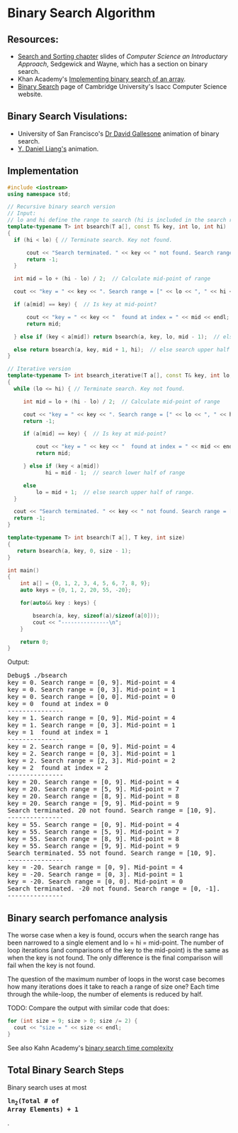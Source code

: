 # Binary Search Algorithm

## Resources:

* [Search and Sorting chapter](https://introcs.cs.princeton.edu/java/lectures/keynote/CS.11.SearchSort.pdf) slides of *Computer Science an Introductary Approach*, Sedgewick and Wayne, which has a section on binary search.
* Khan Academy's [Implementing binary search of an array](https://www.khanacademy.org/computing/computer-science/algorithms/binary-search/a/implementing-binary-search-of-an-array).
* [Binary Search](https://isaaccomputerscience.org/concepts/dsa_search_binary?examBoard=all&stage=all) page of Cambridge University's Isacc Computer Science website.

## Binary Search Visulations:

* University of San Francisco's [Dr David Gallesone](https://www.cs.usfca.edu/~galles/visualization/Search.html) animation of binary search.
* [Y. Daniel Liang's](https://yongdanielliang.github.io/animation/web/BinarySearchNew.html) animation.

## Implementation

```cpp
#include <iostream>
using namespace std;

// Recursive binary search version
// Input:
// lo and hi define the range to search (hi is included in the search range).
template<typename T> int bsearch(T a[], const T& key, int lo, int hi)
{
  if (hi < lo) { // Terminate search. Key not found.

      cout << "Search terminated. " << key << " not found. Search range = [" << lo << ", " << hi << "]. " << endl;
      return -1;
  }

  int mid = lo + (hi - lo) / 2;  // Calculate mid-point of range

  cout << "key = " << key << ". Search range = [" << lo << ", " << hi << "]. Mid-point = " << mid << endl;

  if (a[mid] == key) {  // Is key at mid-point?

      cout << "key = " << key << "  found at index = " << mid << endl;
      return mid;

  } else if (key < a[mid]) return bsearch(a, key, lo, mid - 1);  // else search lower half of range

  else return bsearch(a, key, mid + 1, hi);  // else search upper half of range.
}

// Iterative version
template<typename T> int bsearch_iterative(T a[], const T& key, int lo, int hi)
{
  while (lo <= hi) { // Terminate search. Key not found.

     int mid = lo + (hi - lo) / 2;  // Calculate mid-point of range

     cout << "key = " << key << ". Search range = [" << lo << ", " << hi << "]. Mid-point = " << mid << endl;
     return -1;

     if (a[mid] == key) {  // Is key at mid-point?

         cout << "key = " << key << "  found at index = " << mid << endl;
         return mid;

     } else if (key < a[mid])
            hi = mid - 1;  // search lower half of range

     else
         lo = mid + 1;  // else search upper half of range.
  }

  cout << "Search terminated. " << key << " not found. Search range = [" << lo << ", " << hi << "]. " << endl;
  return -1;
}

template<typename T> int bsearch(T a[], T key, int size)
{
   return bsearch(a, key, 0, size - 1);
}

int main()
{
	int a[] = {0, 1, 2, 3, 4, 5, 6, 7, 8, 9};
	auto keys = {0, 1, 2, 20, 55, -20};

	for(auto&& key : keys) {

		bsearch(a, key, sizeof(a)/sizeof(a[0]));
		cout << "---------------\n";
	}

	return 0;
}
```

Output:

<pre>
Debug$ ./bsearch 
key = 0. Search range = [0, 9]. Mid-point = 4
key = 0. Search range = [0, 3]. Mid-point = 1
key = 0. Search range = [0, 0]. Mid-point = 0
key = 0  found at index = 0
---------------
key = 1. Search range = [0, 9]. Mid-point = 4
key = 1. Search range = [0, 3]. Mid-point = 1
key = 1  found at index = 1
---------------
key = 2. Search range = [0, 9]. Mid-point = 4
key = 2. Search range = [0, 3]. Mid-point = 1
key = 2. Search range = [2, 3]. Mid-point = 2
key = 2  found at index = 2
---------------
key = 20. Search range = [0, 9]. Mid-point = 4
key = 20. Search range = [5, 9]. Mid-point = 7
key = 20. Search range = [8, 9]. Mid-point = 8
key = 20. Search range = [9, 9]. Mid-point = 9
Search terminated. 20 not found. Search range = [10, 9]. 
---------------
key = 55. Search range = [0, 9]. Mid-point = 4
key = 55. Search range = [5, 9]. Mid-point = 7
key = 55. Search range = [8, 9]. Mid-point = 8
key = 55. Search range = [9, 9]. Mid-point = 9
Search terminated. 55 not found. Search range = [10, 9]. 
---------------
key = -20. Search range = [0, 9]. Mid-point = 4
key = -20. Search range = [0, 3]. Mid-point = 1
key = -20. Search range = [0, 0]. Mid-point = 0
Search terminated. -20 not found. Search range = [0, -1]. 
---------------
</pre>

## Binary search perfomance analysis 

The worse case when a key is found, occurs when the search range has been narrowed to a single element and lo = hi = mid-point. The number of loop iterations (and comparisons of the key to the mid-point) 
is the same as when the key is not found. The only difference is the final comparison will fail when the key is not found. 

The question of the maximum number of loops in the worst case becomes how many iterations does it take to reach a range of size one? Each time through the while-loop, the number of elements is reduced by half.

TODO: Compare the output with similar code that does:

```cpp
for (int size = 9; size > 0; size /= 2) {
  cout << "size = " << size << endl;
}
```

See also Kahn Academy's [binary search time complexity](https://www.khanacademy.org/computing/computer-science/algorithms/binary-search/a/running-time-of-binary-search)

## Total Binary Search Steps

Binary search uses at most **<pre style='font-family: monospace'>ln<sub>2</sub>(Total # of Array Elements) + 1</pre>**.

